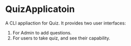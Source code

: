 # QuizApplicatoin

A CLI appliaction for Quiz. It provides two user interfaces:
1. For Admin to add questions.
2. For users to take quiz, and see their capability.
